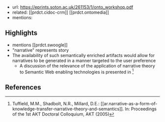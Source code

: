 
- url: https://eprints.soton.ac.uk/261153/1/onto_workshop.pdf
- related: [[prdct.cidoc-crm]] [[prdct.ontomedia]]
- mentions: 

## Highlights

- mentions [[prdct.swoogle]]
- "narrative" represents story
- The availability of such semantically enriched artifacts would allow for narratives to be generated in a manner targeted to the user preference
  - A discussion of the relevance of
the application of narrative theory to Semantic Web enabling technologies is presented in [^7]



## References

[^7]: Tuffield, M.M., Shadbolt, N.R., Millard, D.E.: [[ar.narrative-as-a-form-of-knowledge-transfer-narrative-theory-and-semantics]]. In: Proceedings of the 1st AKT Doctoral Colloquium, AKT (2005)
[^9]: Lawrence, K.F., m. c. schraefel: [[Amateur fiction online - the web of community trust|ar.amateur-fiction-online-the-web-of-community-trust]]. In: Proceedings of the 1st AKT Doctoral Colloquium, AKT (2005)